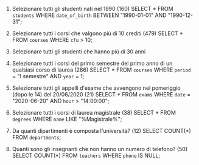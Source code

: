1. Selezionare tutti gli studenti nati nel 1990 (160)
SELECT *
FROM `students`
WHERE `date_of_birth` BETWEEN "1990-01-01" AND "1990-12-31";

2. Selezionare tutti i corsi che valgono più di 10 crediti (479)
SELECT *
FROM `courses`
WHERE `cfu` > 10;

3. Selezionare tutti gli studenti che hanno più di 30 anni

4. Selezionare tutti i corsi del primo semestre del primo anno di un qualsiasi corso di
laurea (286)
SELECT *
FROM `courses`
WHERE `period` = "I semestre" AND `year` = 1;

5. Selezionare tutti gli appelli d'esame che avvengono nel pomeriggio (dopo le 14) del
20/06/2020 (21)
SELECT *
FROM `exams`
WHERE `date` = "2020-06-20" AND `hour` > "14:00:00";

6. Selezionare tutti i corsi di laurea magistrale (38)
SELECT *
FROM `degrees`
WHERE `name` LIKE "%Magistrale%";

7. Da quanti dipartimenti è composta l'università? (12)
SELECT COUNT(*)
FROM `departments`;

8. Quanti sono gli insegnanti che non hanno un numero di telefono? (50)
SELECT COUNT(*)
FROM `teachers` WHERE `phone` IS NULL;